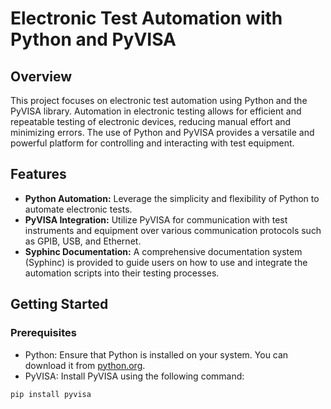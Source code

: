 # Electronic Test Automation with Python and PyVISA

## Overview

This project focuses on electronic test automation using Python and the PyVISA library. Automation in electronic testing allows for efficient and repeatable testing of electronic devices, reducing manual effort and minimizing errors. The use of Python and PyVISA provides a versatile and powerful platform for controlling and interacting with test equipment.

## Features

- **Python Automation:** Leverage the simplicity and flexibility of Python to automate electronic tests.
- **PyVISA Integration:** Utilize PyVISA for communication with test instruments and equipment over various communication protocols such as GPIB, USB, and Ethernet.
- **Syphinc Documentation:** A comprehensive documentation system (Syphinc) is provided to guide users on how to use and integrate the automation scripts into their testing processes.

## Getting Started

### Prerequisites

- Python: Ensure that Python is installed on your system. You can download it from [python.org](https://www.python.org/).
- PyVISA: Install PyVISA using the following command:

```bash
pip install pyvisa
